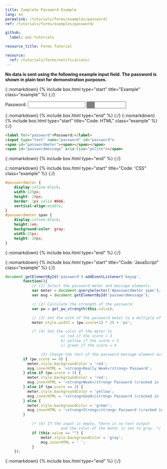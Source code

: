 ```yaml
---
title: Complete Password Example
lang: en
permalink: /tutorials/forms/examples/password/
ref: /tutorials/forms/examples/password/

github:
  label: wai-tutorials

resource_title: Forms Tutorial

resource:
  ref: /tutorials/forms/notifications/
---
```


**No data is sent using the following example input field. The password is shown in plain text for demonstration purposes.**

{::nomarkdown}
{% include box.html type="start" title="Example" class="example" %}
{:/}

<form method="post" action="#">
	<label for="ex2_password">Password:</label>
	<input type="text" name="password" id="ex2_password">
	<span id="passwordmeter"><span></span></span>
	<span id="passwordmessage" aria-live="polite"></span>
</form>

<style>
	#passwordmeter {
		display:inline-block;
		width:125px;
		height: 20px;
		border: 1px solid #666;
		vertical-align:middle;
	}
	#passwordmeter span {
		display:inline-block;
		height:1em;
		background-color: gray;
		width:25px;
		height: 20px;
	}
</style>

<script>
(function(){var a;a=function(){var a,b;b=document.createElement("script");b.src="{{ "/content-images/tutorials/forms/zxcvbn.js" | relative_url}}";b.type="text/javascript";b.async=!0;a=document.getElementsByTagName("script")[0];return a.parentNode.insertBefore(b,a)};null!=window.attachEvent?window.attachEvent("onload",a):window.addEventListener("load",a,!1)}).call(this);

document.getElementById('ex2_password').addEventListener('keyup',
		function(){
			var meter = document.querySelector('#passwordmeter span');
			var msg = document.getElementById('passwordmessage');
			var pw = zxcvbn(this.value);
			meter.style.width = (pw.score+1) * 25 + 'px';
			if (pw.score == 0) {
				meter.style.backgroundColor = 'red';
				msg.innerHTML = '<strong>Weak:</strong> Cracked instantly';
			} else if (pw.score < 3) {
				meter.style.backgroundColor = 'red';
				msg.innerHTML = '<strong>Weak:</strong> Cracked in ' + pw.crack_time_display;
			} else if (pw.score == 3) {
				meter.style.backgroundColor = 'yellow';
				msg.innerHTML = '<strong>Okay:</strong> Cracked in ' + pw.crack_time_display;
			} else {
				meter.style.backgroundColor = 'green';
				msg.innerHTML = '<strong>Strong:</strong> Cracked in ' + pw.crack_time_display;
			}
			if (this.value == "") {
				meter.style.backgroundColor = 'gray';
				msg.innerHTML = ' ';
			}
	});

</script>

{::nomarkdown}
{% include box.html type="end" %}
{:/}
{::nomarkdown}
{% include box.html type="start" title="Code: HTML" class="example" %}
{:/}

~~~ html
<label for="password">Password:</label>
<input type="text" name="password" id="password">
<span id="passwordmeter"><span></span></span>
<span id="passwordmessage" aria-live="polite"></span>
~~~

{::nomarkdown}
{% include box.html type="end" %}
{:/}

{::nomarkdown}
{% include box.html type="start" title="Code:  'CSS" class="example" %}
{:/}

~~~ css
#passwordmeter {
	display:inline-block;
	width:125px;
	height: 20px;
	border: 1px solid #666;
	vertical-align:middle;
}
#passwordmeter span {
	display:inline-block;
	height:1em;
	background-color: gray;
	width:25px;
	height: 20px;
}
~~~

{::nomarkdown}
{% include box.html type="end" %}
{:/}

{::nomarkdown}
{% include box.html type="start" title="Code:  'JavaScript" class="example" %}
{:/}

~~~ js
document.getElementById('password').addEventListener('keyup',
		function(){
			// (1) Select the password meter and message elements.
			var meter = document.querySelector('#passwordmeter span');
			var msg = document.getElementById('passwordmessage');

			// (2) Calculate the strength of the password.
			var pw = get_pw_strength(this.value);

			// (3) Set the with of the password meter to a multiple of the score.
			meter.style.width = (pw.score+1) * 25 + 'px';

			/* (4) Set the color of the meter to
						 a) red if the score < 3
						 b) yellow if the score = 3
						 c) green if the score = 4

				(5) Change the text of the password message element accordingly. */
        if (pw.score == 0) {
          meter.style.backgroundColor = 'red';
          msg.innerHTML = '<strong>Really Weak</strong> Password';
        } else if (pw.score < 3) {
          meter.style.backgroundColor = 'red';
          msg.innerHTML = '<strong>Weak</strong> Password (cracked in ' + pw.crack_time_display + ')';
        } else if (pw.score == 3) {
          meter.style.backgroundColor = 'yellow';
          msg.innerHTML = '<strong>Good</strong> Password (cracked in ' + pw.crack_time_display + ')';
        } else {
          meter.style.backgroundColor = 'green';
          msg.innerHTML = '<strong>Strong</strong> Password (cracked in ' + pw.crack_time_display + ')';
        }

			/* (6) If the input is empty, there is no text output
						 and the color of the meter is set to gray. */
			if (this.value == "") {
				meter.style.backgroundColor = 'gray';
				msg.innerHTML = ' ';
			}
	});
~~~

{::nomarkdown}
{% include box.html type="end" %}
{:/}
